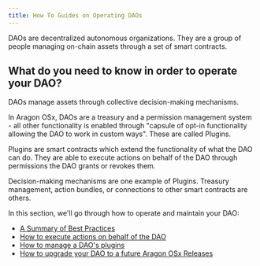 ```yaml
---
title: How To Guides on Operating DAOs
---
```


DAOs are decentralized autonomous organizations. They are a group of people managing on-chain assets through a set of smart contracts.

## What do you need to know in order to operate your DAO?

DAOs manage assets through collective decision-making mechanisms.

In Aragon OSx, DAOs are a treasury and a permission management system - all other functionality is enabled through "capsule of opt-in functionality allowing the DAO to work in custom ways". These are called Plugins.

Plugins are smart contracts which extend the functionality of what the DAO can do. They are able to execute actions on behalf of the DAO through permissions the DAO grants or revokes them.

Decision-making mechanisms are one example of Plugins. Treasury management, action bundles, or connections to other smart contracts are others.

In this section, we'll go through how to operate and maintain your DAO:

- [A Summary of Best Practices](./01-best-practices.md)
- [How to execute actions on behalf of the DAO](./02-action-execution.md)
- [How to manage a DAO's plugins](./04-managing-plugins/index.md)
- [How to upgrade your DAO to a future Aragon OSx Releases](./03-protocol-upgrades.md)
